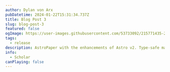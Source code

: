 ```yaml
---
author: Dylan von Arx
pubDatetime: 2024-01-22T15:31:34.737Z
title: Blog Post 3
slug: blog-post-3
featured: false
ogImage: https://user-images.githubusercontent.com/53733092/215771435-25408246-2309-4f8b-a781-1f3d93bdf0ec.png
tags:
  - release
description: AstroPaper with the enhancements of Astro v2. Type-safe markdown contents, bug fixes and better dev experience etc.
info:
  - Scholar
canPlaying: false
---
```

